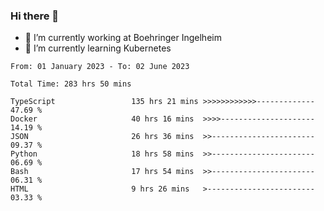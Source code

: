 ### Hi there 👋
- 🔭 I’m currently working at Boehringer Ingelheim
- 🌱 I’m currently learning Kubernetes

 
<!--START_SECTION:waka-->

```text
From: 01 January 2023 - To: 02 June 2023

Total Time: 283 hrs 50 mins

TypeScript                 135 hrs 21 mins >>>>>>>>>>>>-------------   47.69 %
Docker                     40 hrs 16 mins  >>>>---------------------   14.19 %
JSON                       26 hrs 36 mins  >>-----------------------   09.37 %
Python                     18 hrs 58 mins  >>-----------------------   06.69 %
Bash                       17 hrs 54 mins  >>-----------------------   06.31 %
HTML                       9 hrs 26 mins   >------------------------   03.33 %
```

<!--END_SECTION:waka-->

 
